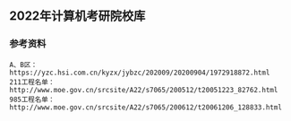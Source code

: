 ## 2022年计算机考研院校库






### 参考资料

```angular2html
A、B区：https://yzc.hsi.com.cn/kyzx/jybzc/202009/20200904/1972918872.html
211工程名单：http://www.moe.gov.cn/srcsite/A22/s7065/200512/t20051223_82762.html
985工程名单：http://www.moe.gov.cn/srcsite/A22/s7065/200612/t20061206_128833.html
```


